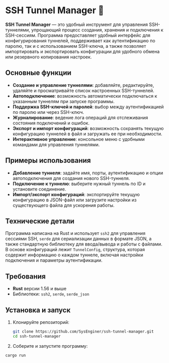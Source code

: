 # SSH Tunnel Manager 🚀

**SSH Tunnel Manager** — это удобный инструмент для управления SSH-туннелями, упрощающий процесс создания, хранения и подключения к SSH-сессиям. Программа предоставляет удобный интерфейс для конфигурирования туннелей, поддерживает как аутентификацию по паролю, так и с использованием SSH-ключа, а также позволяет импортировать и экспортировать конфигурации для удобного обмена или резервного копирования настроек.

## Основные функции
- **Создание и управление туннелями**: добавляйте, редактируйте, удаляйте и просматривайте список настроенных SSH-туннелей.
- **Автоподключение**: возможность автоматически подключаться к указанным туннелям при запуске программы.
- **Поддержка SSH-ключей и паролей**: выбор между аутентификацией по паролю или через SSH-ключ.
- **Журналирование**: ведение лога операций для отслеживания состояния подключений и ошибок.
- **Экспорт и импорт конфигураций**: возможность сохранять текущую конфигурацию туннелей в файл и загружать ее при необходимости.
- **Интерактивное управление**: консольное меню с удобными командами для управления туннелями.

## Примеры использования

- **Добавление туннеля**: задайте имя, порты, аутентификацию и опции автоподключения для создания нового SSH-туннеля.
- **Подключение к туннелю**: выберите нужный туннель по ID и установите соединение.
- **Импорт/экспорт конфигураций**: экспортируйте текущую конфигурацию в JSON-файл или загрузите настройки из существующего файла для ускорения работы.

## Технические детали
Программа написана на Rust и использует `ssh2` для управления сессиями SSH, `serde` для сериализации данных в формате JSON, а также стандартную библиотеку для ввода/вывода и работы с файлами. В основе конфигураций лежит `TunnelConfig`, структура, которая содержит информацию о каждом туннеле, включая настройки подключения и параметры аутентификации.

## Требования
- **Rust** версии 1.56 и выше
- Библиотеки: `ssh2`, `serde`, `serde_json`

## Установка и запуск
1. Клонируйте репозиторий:
   ```bash
   git clone https://github.com/SysEnginer/ssh-tunnel-manager.git
   cd ssh-tunnel-manager
2. Соберите и запустите программу:
  ```bash
  cargo run
